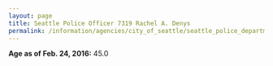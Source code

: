 ```yaml
---
layout: page
title: Seattle Police Officer 7319 Rachel A. Denys
permalink: /information/agencies/city_of_seattle/seattle_police_department/copbook/7319/
---
```


**Age as of Feb. 24, 2016:** 45.0
